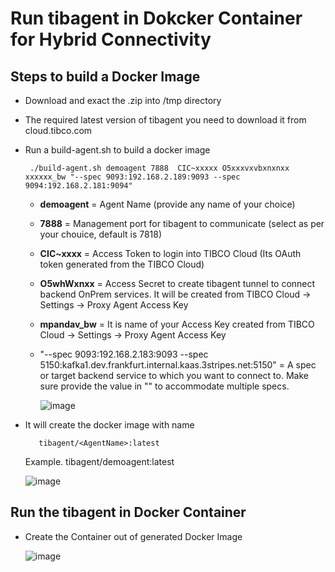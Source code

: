 # Run tibagent in Dokcker Container for Hybrid Connectivity

## Steps to build a Docker Image
- Download and exact the .zip into /tmp directory
-  The required latest version of tibagent you need to download it from cloud.tibco.com 
- Run a build-agent.sh to build a docker image

       ./build-agent.sh demoagent 7888  CIC~xxxxx O5xxxvxvbxnxnxx xxxxxx_bw "--spec 9093:192.168.2.189:9093 --spec 9094:192.168.2.181:9094"

  - **demoagent** = Agent Name (provide any name of your choice)
  - **7888** = Management port for tibagent to communicate (select as per your chouice, default is 7818)
  - **CIC~xxxx** = Access Token to login into TIBCO Cloud (Its OAuth token generated from the TIBCO Cloud)
  - **O5whWxnxx** = Access Secret to create tibagent tunnel to connect backend OnPrem services. It will be created from TIBCO Cloud -> Settings -> Proxy Agent Access Key
  - **mpandav_bw**  = It is name of your Access Key created from TIBCO Cloud -> Settings -> Proxy Agent Access Key
  - "--spec 9093:192.168.2.183:9093 --spec 5150:kafka1.dev.frankfurt.internal.kaas.3stripes.net:5150" = A spec or target backend service to which you want to connect to. Make sure provide the value in "" to accommodate multiple specs.

    ![image](https://github.com/mpandav/tibco-cloud-usability/assets/38240734/767e8397-f968-4f54-a110-b2b2c50e50ef)

- It will create the docker image with name

         tibagent/<AgentName>:latest
  Example.
         tibagent/demoagent:latest

  ![image](https://github.com/mpandav/tibco-cloud-usability/assets/38240734/b1defcf7-c655-4954-84dd-10929193929c)

## Run the tibagent in Docker Container

- Create the Container out of generated Docker Image

  ![image](https://github.com/mpandav/tibco-cloud-usability/assets/38240734/2d108564-407f-42b2-8c2f-f6a317c769c4)
